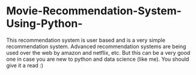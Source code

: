 # Movie-Recommendation-System-Using-Python-
This recommendation system is user based and is a very simple recommendation system. Advanced recommendation systems are being used over the web by amazon and netflix, etc. But this can be a very good one in case you are new to python and data science (like me). You should give it a read :)
